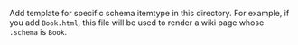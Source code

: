 Add template for specific schema itemtype in this directory. For example,
if you add ``Book.html``, this file will be used to render a wiki page whose
``.schema`` is ``Book``.
